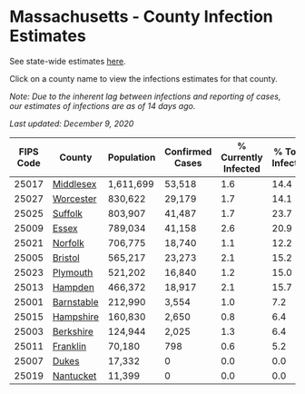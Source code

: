 # Massachusetts - County Infection Estimates

See state-wide estimates [here](/infections/us-ma).

Click on a county name to view the infections estimates for that county.

*Note: Due to the inherent lag between infections and reporting of cases, our estimates of infections are as of 14 days ago.*

*Last updated: December 9, 2020*

|   FIPS Code |                   County |   Population |   Confirmed Cases |   % Currently Infected |   % Total Infected |
|-------------|--------------------------|--------------|-------------------|------------------------|--------------------|
|       25017 |   [Middlesex](middlesex) |    1,611,699 |            53,518 |                    1.6 |               14.4 |
|       25027 |   [Worcester](worcester) |      830,622 |            29,179 |                    1.7 |               14.1 |
|       25025 |       [Suffolk](suffolk) |      803,907 |            41,487 |                    1.7 |               23.7 |
|       25009 |           [Essex](essex) |      789,034 |            41,158 |                    2.6 |               20.9 |
|       25021 |       [Norfolk](norfolk) |      706,775 |            18,740 |                    1.1 |               12.2 |
|       25005 |       [Bristol](bristol) |      565,217 |            23,273 |                    2.1 |               15.2 |
|       25023 |     [Plymouth](plymouth) |      521,202 |            16,840 |                    1.2 |               15.0 |
|       25013 |       [Hampden](hampden) |      466,372 |            18,917 |                    2.1 |               15.7 |
|       25001 | [Barnstable](barnstable) |      212,990 |             3,554 |                    1.0 |                7.2 |
|       25015 |   [Hampshire](hampshire) |      160,830 |             2,650 |                    0.8 |                6.4 |
|       25003 |   [Berkshire](berkshire) |      124,944 |             2,025 |                    1.3 |                6.4 |
|       25011 |     [Franklin](franklin) |       70,180 |               798 |                    0.6 |                5.2 |
|       25007 |           [Dukes](dukes) |       17,332 |                 0 |                    0.0 |                0.0 |
|       25019 |   [Nantucket](nantucket) |       11,399 |                 0 |                    0.0 |                0.0 |